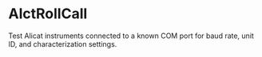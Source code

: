 # AlctRollCall
Test Alicat instruments connected to a known COM port for baud rate, unit ID, and characterization settings.
